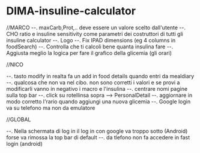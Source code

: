 # DIMA-insuline-calculator

//MARCO
--. maxCarb,Prot,.. deve essere un valore scelto dall'utente
--. CHO ratio e insuline sensitivity come parametri dei costruttori di tutti gli insuline calculator
--. Logo
--. Fix IPAD dimensions (eg 4 columns in foodSearch)
--. Controlla che ti calcoli bene quanta insulina fare
--. Aggiusta meglio la logica per fare il grafico della glicemia (gli orari)

//NICO

--. tasto modify in realta fa un add in food details quando entri da mealdiary
--. qualcosa che non va nel cibo. non sono corretti i valori e se provi a modificarli vanno in negativo i macro e l'insulina
--. centrare nomi pagine sulla top bar
--. click su rotellinsa sopra --> PersonalDetail
--. aggiornare in modo corretto l'rario quando aggiungi una nuova glicemia
--. Google login va su telefono ma non da emulatore


//GLOBAL

--. Nella schermata di log in il log in con google va troppo sotto (Android) forse va rimossa la top bar di default 
--. da tlefono non fa accedere in fast login (android)
